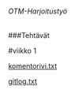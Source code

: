 ###### OTM-Harjoitustyö

###Tehtävät

#viikko 1

[komentorivi.txt](https://github.com/henrisuominen/otm-harjoitustyo/blob/master/laskarit/viikko1/komentorivi.txt)

[gitlog.txt](https://github.com/henrisuominen/otm-harjoitustyo/blob/master/laskarit/viikko1/komentorivi.txt)
